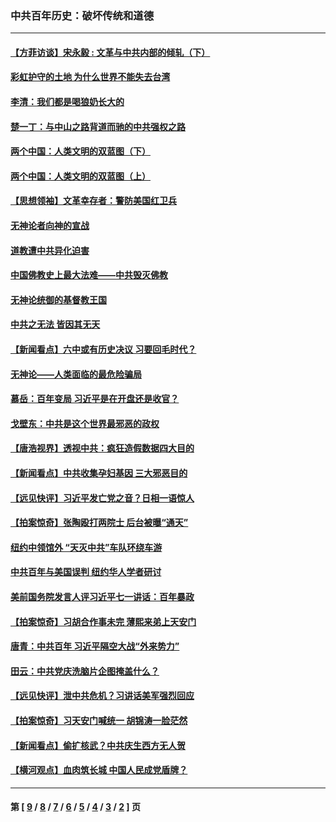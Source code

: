 ### 中共百年历史：破坏传统和道德
---
#### [【方菲访谈】宋永毅 : 文革与中共内部的倾轧（下）](../../pages/nf1176114/n13486836.md?01090430) 
#### [彩虹护守的土地 为什么世界不能失去台湾](../../pages/nf1176114/n13476849.md?01090430) 
#### [李清：我们都是喝狼奶长大的](../../pages/nf1176114/n13471478.md?01090430) 
#### [楚一丁：与中山之路背道而驰的中共强权之路](../../pages/nf1176114/n13437270.md?01090430) 
#### [两个中国：人类文明的双蓝图（下）](../../pages/nf1176114/n13423132.md?01090430) 
#### [两个中国：人类文明的双蓝图（上）](../../pages/nf1176114/n13422687.md?01090430) 
#### [【思想领袖】文革幸存者：警防美国红卫兵](../../pages/nf1176114/n13339289.md?01090430) 
#### [无神论者向神的宣战](../../pages/nf1176114/n13281535.md?01090430) 
#### [道教遭中共异化迫害](../../pages/nf1176114/n13281463.md?01090430) 
#### [中国佛教史上最大法难——中共毁灭佛教](../../pages/nf1176114/n13281397.md?01090430) 
#### [无神论统御的基督教王国](../../pages/nf1176114/n13281280.md?01090430) 
#### [中共之无法 皆因其无天](../../pages/nf1176114/n13281088.md?01090430) 
#### [【新闻看点】六中或有历史决议 习要回毛时代？](../../pages/nf1176114/n13222895.md?01090430) 
#### [无神论——人类面临的最危险骗局](../../pages/nf1176114/n13196137.md?01090430) 
#### [慕岳：百年变局 习近平是在开盘还是收官？](../../pages/nf1176114/n13206516.md?01090430) 
#### [戈壁东：中共是这个世界最邪恶的政权](../../pages/nf1176114/n13085641.md?01090430) 
#### [【唐浩视界】透视中共：疯狂造假数据四大目的](../../pages/nf1176114/n13080590.md?01090430) 
#### [【新闻看点】中共收集孕妇基因 三大邪恶目的](../../pages/nf1176114/n13077182.md?01090430) 
#### [【远见快评】习近平发亡党之音？日相一语惊人](../../pages/nf1176114/n13074809.md?01090430) 
#### [【拍案惊奇】张陶殴打两院士 后台被曝“通天”](../../pages/nf1176114/n13070496.md?01090430) 
#### [纽约中领馆外 “天灭中共”车队环绕车游](../../pages/nf1176114/n13070693.md?01090430) 
#### [中共百年与美国误判 纽约华人学者研讨](../../pages/nf1176114/n13067969.md?01090430) 
#### [美前国务院发言人评习近平七一讲话：百年暴政](../../pages/nf1176114/n13066986.md?01090430) 
#### [【拍案惊奇】习胡合作事未完 薄熙来弟上天安门](../../pages/nf1176114/n13065867.md?01090430) 
#### [唐青：中共百年 习近平隔空大战“外来势力”](../../pages/nf1176114/n13065976.md?01090430) 
#### [田云：中共党庆洗脑片企图掩盖什么？](../../pages/nf1176114/n13064395.md?01090430) 
#### [【远见快评】泄中共危机？习讲话美军强烈回应](../../pages/nf1176114/n13064269.md?01090430) 
#### [【拍案惊奇】习天安门喊统一 胡锦涛一脸茫然](../../pages/nf1176114/n13063233.md?01090430) 
#### [【新闻看点】偷扩核武？中共庆生西方无人贺](../../pages/nf1176114/n13061263.md?01090430) 
#### [【横河观点】血肉筑长城 中国人民成党盾牌？](../../pages/nf1176114/n13061779.md?01090430) 

---
#### 第 [ [9](./9.md?01090430) / [8](./8.md?01090430) / [7](./7.md?01090430) / [6](./6.md?01090430) / [5](./5.md?01090430) / [4](./4.md?01090430) / [3](./3.md?01090430) / [2](./2.md?01090430) ] 页
